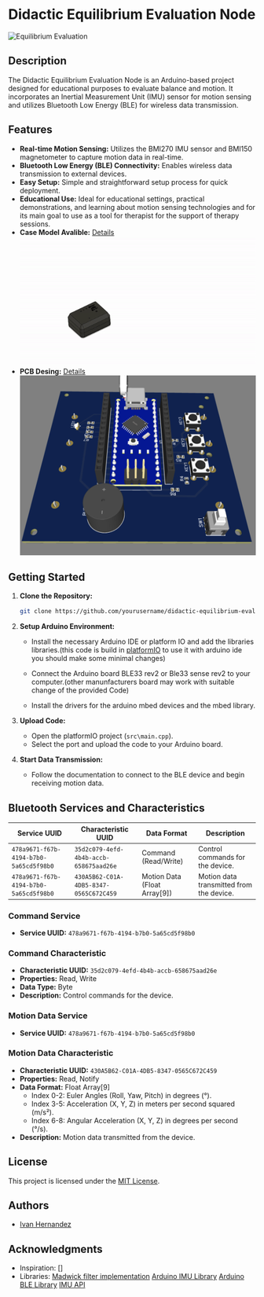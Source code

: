 
# Didactic Equilibrium Evaluation Node

![Equilibrium Evaluation](equilibrium_evaluation.jpg)

## Description

The Didactic Equilibrium Evaluation Node is an Arduino-based project designed for educational purposes to evaluate balance and motion. It incorporates an Inertial Measurement Unit (IMU) sensor for motion sensing and utilizes Bluetooth Low Energy (BLE) for wireless data transmission.

## Features

- **Real-time Motion Sensing:** Utilizes the BMI270 IMU sensor and BMI150 magnetometer to capture motion data in real-time.
- **Bluetooth Low Energy (BLE) Connectivity:** Enables wireless data transmission to external devices.
- **Easy Setup:** Simple and straightforward setup process for quick deployment.
- **Educational Use:** Ideal for educational settings, practical demonstrations, and learning about motion sensing technologies and for its main goal to use as a tool for therapist for the support of therapy sessions.
- **Case Model Avalible:**
  [Details](https://github.com/elestrategaactual/Didactic-Measuring-Node-for-Equilibrium-Evaluation/wiki/CASE-3D-Desing)
![](https://github.com/elestrategaactual/Didactic-Measuring-Node-for-Equilibrium-Evaluation/blob/main/Documents/Case%20Drawings/assembly.gif)
- **PCB Desing:**
    [Details](https://github.com/elestrategaactual/Didactic-Measuring-Node-for-Equilibrium-Evaluation/wiki/PCB-Design)
 ![](https://github.com/elestrategaactual/Didactic-Measuring-Node-for-Equilibrium-Evaluation/blob/main/Documents/PCB/PCB_3d_model.png)
## Getting Started

1. **Clone the Repository:**
   ```sh
   git clone https://github.com/yourusername/didactic-equilibrium-evaluation-node.git
   ```

2. **Setup Arduino Environment:**
   - Install the necessary Arduino IDE or platform IO and add the libraries libraries.(this code is build in [platformIO](https://docs.platformio.org/en/latest/what-is-platformio.html) to use it with arduino ide you should make some minimal changes)
     
   - Connect the Arduino board BLE33 rev2 or Ble33 sense rev2 to your computer.(other manunfacturers board may work with suitable change of the provided Code)
   - Install the drivers for the arduino mbed devices and the mbed library.
     
3. **Upload Code:**
   - Open the platformIO project (`src\main.cpp`).
   - Select the port and upload the code to your Arduino board.
     
4. **Start Data Transmission:**
   - Follow the documentation to connect to the BLE device and begin receiving motion data.
     
## Bluetooth Services and Characteristics

| Service UUID                       | Characteristic UUID                 | Data Format                     | Description                                     |
|------------------------------------|-------------------------------------|---------------------------------|-------------------------------------------------|
| `478a9671-f67b-4194-b7b0-5a65cd5f98b0` | `35d2c079-4efd-4b4b-accb-658675aad26e` | Command (Read/Write)           | Control commands for the device.                |
| `478a9671-f67b-4194-b7b0-5a65cd5f98b0` | `430A5B62-C01A-4DB5-8347-0565C672C459` | Motion Data (Float Array[9])   | Motion data transmitted from the device.        |

### Command Service

- **Service UUID:** `478a9671-f67b-4194-b7b0-5a65cd5f98b0`

### Command Characteristic

- **Characteristic UUID:** `35d2c079-4efd-4b4b-accb-658675aad26e`
- **Properties:** Read, Write
- **Data Type:** Byte
- **Description:** Control commands for the device.

### Motion Data Service

- **Service UUID:** `478a9671-f67b-4194-b7b0-5a65cd5f98b0`

### Motion Data Characteristic

- **Characteristic UUID:** `430A5B62-C01A-4DB5-8347-0565C672C459`
- **Properties:** Read, Notify
- **Data Format:** Float Array[9]
  - Index 0-2: Euler Angles (Roll, Yaw, Pitch) in degrees (°).
  - Index 3-5: Acceleration (X, Y, Z) in meters per second squared (m/s²).
  - Index 6-8: Angular Acceleration (X, Y, Z) in degrees per second (°/s).
- **Description:** Motion data transmitted from the device.


## License

This project is licensed under the [MIT License](LICENSE).

## Authors

- [Ivan Hernandez](https://github.com/elestrategaactual)

## Acknowledgments

- Inspiration: []
- Libraries:
  [Madwick filter implementation](https://github.com/xioTechnologies/Fusion)
  [Arduino IMU Library](https://github.com/arduino-libraries/Arduino_BMI270_BMM150)
  [Arduino BLE Library](https://github.com/arduino-libraries/ArduinoBLE)
  [IMU API](https://github.com/boschsensortec/BMI270_SensorAPI)

